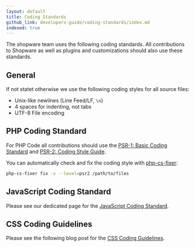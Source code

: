 ```yaml
---
layout: default
title: Coding Standards
github_link: developers-guide/coding-standards/index.md
indexed: true
---
```


The shopware team uses the following coding standards. All contributions to Shopware as well as plugins and customizations should also use these standards. 

## General

If not statet otherwise we use the following coding styles for all source files:

- Unix-like newlines (Line Feed/LF, `\n`)
- 4 spaces for indenting, not tabs
- UTF-8 File encoding

## PHP Coding Standard
For PHP Code all contributions should use the [PSR-1: Basic Coding Standard](http://www.php-fig.org/psr/psr-1/) and [PSR-2: Coding Style Guide](http://www.php-fig.org/psr/psr-2/).

You can automatically check and fix the coding style with [php-cs-fixer](http://cs.sensiolabs.org/):

```bash
php-cs-fixer fix -v --level=psr2 /path/to/files
```

## JavaScript Coding Standard
Please see our dedicated page for the [JavaScript Coding Standard](/designers-guide/javascript-coding-style/).

## CSS Coding Guidelines
Please see the following blog post for the [CSS Coding Guidelines](/blog/2016/08/26/css-coding-guidelines/).

